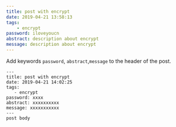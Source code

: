 ```yaml
---
title: post with encrypt
date: 2019-04-21 13:58:13
tags: 
    - encrypt
password: iloveyoucn
abstract: description about encrypt
message: description about encrypt
---
```

 Add keywords `password`, `abstract`,`message` to the header of the post.
 ```post
 ---
 title: post with encrypt
 date: 2019-04-21 14:02:25
 tags: 
    - encrypt
password: xxxx
abstract: xxxxxxxxxx
message: xxxxxxxxxxx
---
post body
```
